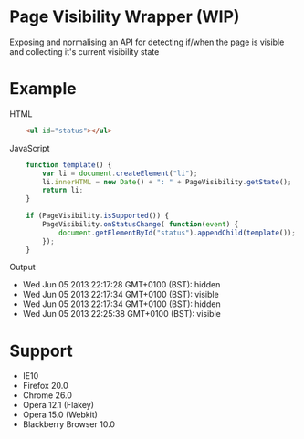 Page Visibility Wrapper (WIP)
============

Exposing and normalising an API for detecting if/when the page is visible and collecting it's current visibility state

Example
=======
HTML
```html
    <ul id="status"></ul>
```
JavaScript
```javascript
    function template() {
        var li = document.createElement("li");
        li.innerHTML = new Date() + ": " + PageVisibility.getState();
        return li;
    }
    
    if (PageVisibility.isSupported()) {
        PageVisibility.onStatusChange( function(event) {
            document.getElementById("status").appendChild(template());
        });
    }
```
Output
* Wed Jun 05 2013 22:17:28 GMT+0100 (BST): hidden
* Wed Jun 05 2013 22:17:34 GMT+0100 (BST): visible
* Wed Jun 05 2013 22:17:34 GMT+0100 (BST): hidden
* Wed Jun 05 2013 22:25:38 GMT+0100 (BST): visible

Support
=======

* IE10
* Firefox 20.0
* Chrome 26.0
* Opera 12.1 (Flakey)
* Opera 15.0 (Webkit)
* Blackberry Browser 10.0
